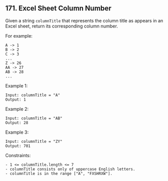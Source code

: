 ## 171. Excel Sheet Column Number

Given a string `columnTitle` that represents the column title as appears in an Excel sheet, return its corresponding column number.

For example:

```
A -> 1
B -> 2
C -> 3
...
Z -> 26
AA -> 27
AB -> 28
...
```

Example 1:

```
Input: columnTitle = "A"
Output: 1
```

Example 2:

```
Input: columnTitle = "AB"
Output: 28
```

Example 3:

```
Input: columnTitle = "ZY"
Output: 701
```

Constraints:

```
- 1 <= columnTitle.length <= 7
- columnTitle consists only of uppercase English letters.
- columnTitle is in the range ["A", "FXSHRXW"].
```
